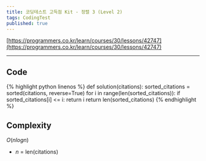 ```yaml
---
title: 코딩테스트 고득점 Kit - 정렬 3 (Level 2)
tags: CodingTest
published: true
---
```



[https://programmers.co.kr/learn/courses/30/lessons/42747](https://programmers.co.kr/learn/courses/30/lessons/42747)

<!--more-->

---

## Code
{% highlight python linenos %}
def solution(citations):
  sorted_citations = sorted(citations, reverse=True)
  for i in range(len(sorted_citations)):
    if sorted_citations[i] <= i:
      return i
  return len(sorted_citations)
{% endhighlight %}


## Complexity
$O(nlogn)$

- $n$ = len(citations)
